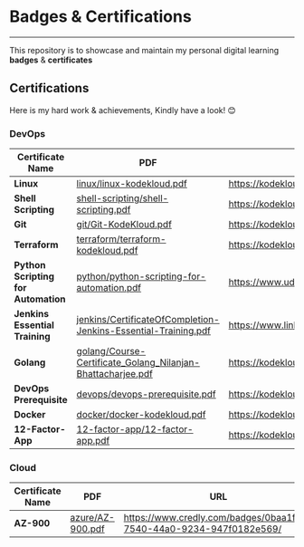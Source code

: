 # Badges & Certifications
---
This repository is to showcase and maintain my personal digital learning **badges** &amp; **certificates**

## Certifications

Here is my hard work & achievements, Kindly have a look! 😊

### DevOps
| Certificate Name | PDF | URL |
| ------ | ------ | ------ |
| **Linux** | [linux/linux-kodekloud.pdf](https://github.com/nilanjanb3/badges-and-certifications/blob/master/linux/linux-kodekloud.pdf) | https://kodekloud.com/certificate-verification/2D03FCDE17EC-2D03F6D87EAE-2D03F14DBD1E/ |
| **Shell Scripting**| [shell-scripting/shell-scripting.pdf](https://github.com/nilanjanb3/badges-and-certifications/blob/master/shell-scripting/shell-scripting.pdf)|https://kodekloud.com/certificate-verification/2D03FCDE17EC-2D03F6D85990-2D03F14DBD1E/|
| **Git** | [git/Git-KodeKloud.pdf](https://github.com/nilanjanb3/badges-and-certifications/blob/master/git/Git-KodeKloud.pdf) | https://kodekloud.com/certificate-verification/2D03FCDE17EC-2D03F6D8315C-2D03F14DBD1E/ |
| **Terraform** | [terraform/terraform-kodekloud.pdf](https://github.com/nilanjanb3/badges-and-certifications/blob/master/terraform/terraform-kodekloud.pdf) | https://kodekloud.com/certificate-verification/2D03FCDE17EC-2D065154CCD8-2D03F14DBD1E/ |
| **Python Scripting for Automation** | [python/python-scripting-for-automation.pdf](https://github.com/nilanjanb3/badges-and-certifications/blob/master/python/python-scripting-for-automation.pdf) | https://www.udemy.com/certificate/UC-7b44ea1d-0f30-45bb-a994-45f817d9080f/ |
| **Jenkins Essential Training** | [jenkins/CertificateOfCompletion-Jenkins-Essential-Training.pdf](https://github.com/nilanjanb3/badges-and-certifications/blob/master/jenkins/CertificateOfCompletion-Jenkins-Essential-Training.pdf) | https://www.linkedin.com/learning/certificates/a9566dddb3ce4f0baaa3388c5d0ce559599caf65a9ae97f5b2e3db789d8f0702 |
| **Golang** | [golang/Course-Certificate_Golang_Nilanjan-Bhattacharjee.pdf](https://github.com/nilanjanb3/badges-and-certifications/blob/master/golang/Course-Certificate_Golang_Nilanjan-Bhattacharjee.pdf) | https://kodekloud.com/certificate-verification/2D03FCDE17EC-2D0D53122CF3-2D03F14DBD1E/ |
| **DevOps Prerequisite** | [devops/devops-prerequisite.pdf](https://github.com/nilanjanb3/badges-and-certifications/blob/master/devops/devops-prerequisite.pdf) | https://kodekloud.com/certificate-verification/2D03FCDE17EC-2D03F6D8A5C4-2D03F14DBD1E/ |
| **Docker** | [docker/docker-kodekloud.pdf](https://github.com/nilanjanb3/badges-and-certifications/blob/master/docker/docker-kodekloud.pdf) | https://kodekloud.com/certificate-verification/2D03FCDE17EC-2D03F6E74CEA-2D03F14DBD1E/ |
| **12-Factor-App** | [12-factor-app/12-factor-app.pdf](https://github.com/nilanjanb3/badges-and-certifications/blob/master/12-factor-app/12-factor-app.pdf) | https://kodekloud.com/certificate-verification/2D03FCDE17EC-2D03F6E74CEA-2D03F14DBD1E/ |

### Cloud
| Certificate Name | PDF | URL |
| ------ | ------ | ------ |
| **AZ-900** | [azure/AZ-900.pdf](https://github.com/nilanjanb3/badges-and-certifications/blob/master/azure/AZ-900.pdf) | https://www.credly.com/badges/0baa1f80-7540-44a0-9234-947f0182e569/ |




